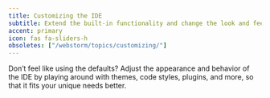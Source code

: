 ```yaml
---
title: Customizing the IDE
subtitle: Extend the built-in functionality and change the look and feel
accent: primary
icon: fas fa-sliders-h
obsoletes: ["/webstorm/topics/customizing/"]
---
```


Don’t feel like using the defaults?
Adjust the appearance and behavior of the IDE by playing around with themes, code styles, plugins, and more, so that it fits your unique needs better.
